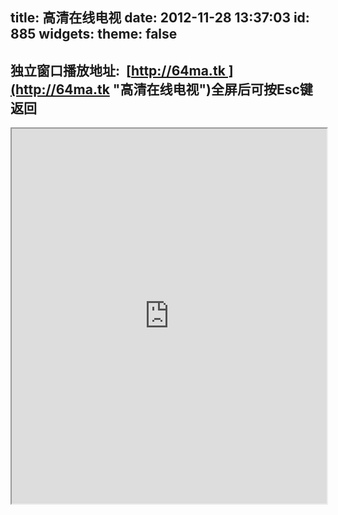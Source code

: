 title: 高清在线电视
date: 2012-11-28 13:37:03
id: 885
widgets:
  theme: false
---

## 独立窗口播放地址:  [http://64ma.tk ](http://64ma.tk "高清在线电视")全屏后可按Esc键返回

<iframe id='livetv' src="http://live.64ma.com/tv/live.html" scrolling="auto" width="100%" height="600"></iframe>